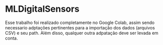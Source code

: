 # MLDigitalSensors

Esse trabalho foi realizado completamente no Google Colab, assim sendo necessario adptações pertinentes para a importação dos dados (arquivos CSV) e seu path. Além disso, qualquer outra adpatação deve ser levada em conta.
